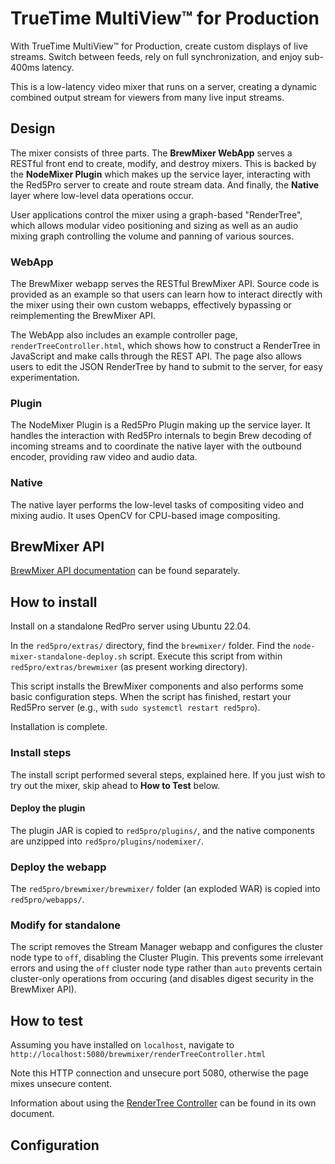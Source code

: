 # TrueTime MultiView™ for Production

With TrueTime MultiView™ for Production, create custom displays of live streams. Switch between feeds, rely on full synchronization, and enjoy sub-400ms latency.

This is a low-latency video mixer that runs on a server, creating a dynamic combined output stream for viewers from many live input streams.

## Design

The mixer consists of three parts. The **BrewMixer WebApp** serves a RESTful front end to create, modify, and destroy mixers. This is backed by the **NodeMixer Plugin** which makes up the service layer, interacting with the Red5Pro server to create and route stream data. And finally, the **Native** layer where low-level data operations occur.

User applications control the mixer using a graph-based "RenderTree", which allows modular video positioning and sizing as well as an audio mixing graph controlling the volume and panning of various sources.

### WebApp

The BrewMixer webapp serves the RESTful BrewMixer API. Source code is provided as an example so that users can learn how to interact directly with the mixer using their own custom webapps, effectively bypassing or reimplementing the BrewMixer API.

The WebApp also includes an example controller page, `renderTreeController.html`, which shows how to construct a RenderTree in JavaScript and make calls through the REST API. The page also allows users to edit the JSON RenderTree by hand to submit to the server, for easy experimentation.

### Plugin

The NodeMixer Plugin is a Red5Pro Plugin making up the service layer. It handles the interaction with Red5Pro internals to begin Brew decoding of incoming streams and to coordinate the native layer with the outbound encoder, providing raw video and audio data.

### Native

The native layer performs the low-level tasks of compositing video and mixing audio. It uses OpenCV for CPU-based image compositing.

## BrewMixer API

[BrewMixer API documentation](doc/BrewMixer_REST_API.md) can be found separately.

## How to install

Install on a standalone RedPro server using Ubuntu 22.04.

In the `red5pro/extras/` directory, find the `brewmixer/` folder. Find the `node-mixer-standalone-deploy.sh` script. Execute this script from within `red5pro/extras/brewmixer` (as present working directory).

This script installs the BrewMixer components and also performs some basic configuration steps. When the script has finished, restart your Red5Pro server (e.g., with `sudo systemctl restart red5pro`).

Installation is complete.

### Install steps

The install script performed several steps, explained here. If you just wish to try out the mixer, skip ahead to **How to Test** below.

#### Deploy the plugin

The plugin JAR is copied to `red5pro/plugins/`, and the native components are unzipped into `red5pro/plugins/nodemixer/`.

### Deploy the webapp

The `red5pro/brewmixer/brewmixer/` folder (an exploded WAR) is copied into `red5pro/webapps/`.

### Modify for standalone

The script removes the Stream Manager webapp and configures the cluster node type to `off`, disabling the Cluster Plugin. This prevents some irrelevant errors and using the `off` cluster node type rather than `auto` prevents certain cluster-only operations from occuring (and disables digest security in the BrewMixer API).

## How to test

Assuming you have installed on `localhost`, navigate to `http://localhost:5080/brewmixer/renderTreeController.html`

Note this HTTP connection and unsecure port 5080, otherwise the page mixes unsecure content.

Information about using the [RenderTree Controller](doc/RenderTreeController.md) can be found in its own document.

## Configuration






